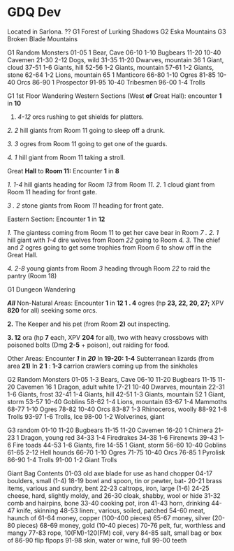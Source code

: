 # GDQ Dev




Located in Sarlona. ??
G1 Forest of Lurking Shadows
G2 Eska Mountains
G3 Broken Blade Mountains





G1 Random Monsters
01-05 1 Bear, Cave
06-10 1-10 Bugbears
11-20 10-40 Cavemen
21-30 2-12 Dogs, wild
31-35 11-20 Dwarves, mountain
36 1 Giant, cloud
37-51 1-6 Giants, hill
52-56 1-2 Giants, mountain
57-61 1-2 Giants, stone
62-64 1-2 Lions, mountain
65 1 Manticore
66-80 1-10 Ogres
81-85 10-40 Orcs
86-90 1 Prospector
91-95 10-40 Tribesmen
96-00 1-4 Trolls

G1 1st Floor Wandering
Western Sections (West **of** Great Hall): encounter **1** in **10**
1. *4-12* orcs rushing to get shields for platters.

*2. 2* hill giants from Room 11 going to sleep off a drunk.

*3. 3* ogres from Room 11 going to get one of the guards.

*4. 1* hill giant from Room 11 taking a stroll. 

Great **Hall** to **Room 11:** Encounter **1** in **8**

*1. 1-4* hill giants heading for Room *13* from Room *11.
2.* 1 cloud giant from Room 11 heading for front gate.

*3 . 2* stone giants from Room *11* heading for front gate.

Eastern Section: Encounter **1** in **12**

*1.* The giantess coming from Room 11 to get her cave bear in Room *7 .
2. 1* hill giant with *1-4* dire wolves from Room *22* going to Room *4.
3.* The chief and *2* ogres going to get some trophies from Room *6* to show off in the Great Hall.

*4. 2-8* young giants from Room *3* heading through Room *22* to raid the pantry (Room 18)

G1 Dungeon Wandering

***All*** Non-Natural Areas: Encounter **1** in **12
1 . 4** ogres (hp **23, 22, 20, 27;** XPV **820** for all) seeking some orcs.

**2.** The Keeper and his pet (from Room **2)** out inspecting.

**3. 12** ora (hp **7** each, XPV **204** for all), two with heavy crossbows with poisoned bolts (Dmg **2-5** + poison), out raiding for food.

Other Areas: Encounter ***1*** in ***20***
In **19-20: 1-4** Subterranean lizards (from area **21)**
In **2 1** : **1-3** carrion crawlers coming up from the sinkholes

G2 Random Monsters
01-05 1-3 Bears, Cave
06-10 11-20 Bugbears
11-15 11-20 Cavemen
16 1 Dragon, adult white
17-21 10-40 Dwarves, mountain
22-31 1-6 Giants, frost
32-41 1-4 Giants, hill
42-51 1-3 Giants, mountain
52 1 Giant, storm
53-57 10-40 Goblins
58-62 1-4 Lions, mountain
63-67 1-4 Mammoths
68-77 1-10 Ogres
78-82 10-40 Orcs
83-87 1-3 Rhinoceros, woolly
88-92 1-8 Trolls
93-97 1-6 Trolls, Ice
98-00 1-2 Wolverines, giant

G3 random
01-10 11-20 Bugbears
11-15 11-20 Cavemen
16-20 1 Chimera
21-23 1 Dragon, young red
34-33 1-4 Firedrakes
34-38 1-6 Firenewts
39-43 1-6 Fire toads
44-53 1-6 Giants, fire
14-55 1 Giant, storm
56-60 10-40 Goblins
61-65 2-12 Hell hounds
66-70 1-10 Ogres
71-75 10-40 Orcs
76-85 1 Pyrolisk
86-90 1-4 Trolls
91-00 1-2 Giant Trolls

Giant Bag Contents
01-03	old axe blade for use as hand chopper
04-17	boulders, small (1-4)
18-19	bowl and spoon, tin or pewter, bat-
20-21	brass items, various and sundry, bent
22-23	caltrops, iron, large (1-6)
24-25	cheese, hard, slightly moldy, and
26-30	cloak, shabby, wool or hide
31-32	comb and hairpins, bone
33-40	cooking pot, iron
41-43	horn, drinking
44-47	knife, skinning
48-53	linen:, various, soiled, patched
54-60	meat, haunch of
61-64	money, copper (100-400 pieces)
65-67	money, silver (20-80 pieces)
68-69	money, gold (10-40 pieces)
70-76	pelt, fur, worthless and mangy
77-83	rope, 10(FM)-120(FM) coil, very
84-85	salt, small bag or box of
86-90	flip flpops
91-98	skin, water or wine, full
99-00	teeth 
